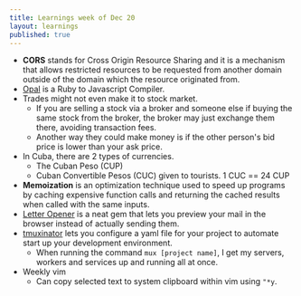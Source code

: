 ```yaml
---
title: Learnings week of Dec 20
layout: learnings
published: true
---
```


* **CORS** stands for Cross Origin Resource Sharing and it is a mechanism that allows restricted resources to be requested from another domain outside of the domain which the resource originated from.
* [Opal](https://github.com/opal/opal) is a Ruby to Javascript Compiler.
* Trades might not even make it to stock market.
  * If you are selling a stock via a broker and someone else if buying the same stock from the broker, the broker may just exchange them there, avoiding transaction fees.
  * Another way they could make money is if the other person's bid price is lower than your ask price.
* In Cuba, there are 2 types of currencies.
  * The Cuban Peso (CUP)
  * Cuban Convertible Pesos (CUC) given to tourists. 1 CUC == 24 CUP
* **Memoization** is an optimization technique used to speed up programs by caching expensive function calls and returning the cached results when called with the same inputs.
* [Letter Opener](https://github.com/ryanb/letter_opener) is a neat gem that lets you preview your mail in the browser instead of actually sending them.
* [tmuxinator](https://github.com/tmuxinator/tmuxinator) lets you configure a yaml file for your project to automate start up your development environment.
  * When running the command `mux [project name]`, I get my servers, workers and services up and running all at once.
* Weekly vim
  * Can copy selected text to system clipboard within vim using `"*y`.
